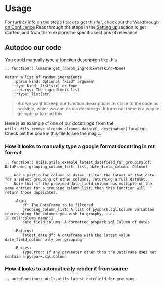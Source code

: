 # Usage

For further info on the steps I took to get this far, check out the [Walkthrough on Confluence](https://skillsforcare.atlassian.net/wiki/spaces/DE/pages/1028227086/Sphinx)
Read through the steps in the [Setting up](https://skillsforcare.atlassian.net/wiki/spaces/DE/pages/1028227086/Sphinx#Setting-up) section to get started, and from there explore the specific sections of relevance

## Autodoc our code
You could manually type a function description like this:

```{eval-rst}
.. function:: lumache.get_random_ingredients(kind=None)

Return a list of random ingredients
    :param kind: Optional "kind" argument
    :type kind: list[str] or None
    :returns: The ingredients list
    :rtype: list[str]
```

>But we want to keep our function descriptions as close to the code as possible, which we can do via docstrings.
It turns out there is a way to get sphinx to read this

Here is an example of one of our docstrings, from the `utils.utils.remove_already_cleaned_data(df, destination)` function.
Check out the code in this file to see the magic.

### How it looks to manually type a google format docstring in rst format

```{eval-rst}
.. function:: utils.utils.example_latest_datefield_for_grouping(df: DataFrame, grouping_column_list: list, date_field_column: Column)

    For a particular column of dates, filter the latest of that date for a select grouping of other columns, returning a full dataset.
    Note that if the provided date_field_column has multiple of the same entries for a grouping_column_list, then this function will return those duplicates.

    :Args:
        df: The DataFrame to be filtered
        grouping_column_list: A list of pyspark.sql.Column variables representing the columns you wish to groupby, i.e. [F.col("column_name")]
        date_field_column: A formatted pyspark.sql.Column of dates

    :Returns:
        latest_date_df: A dataframe with the latest value date_field_column only per grouping

    :Raises: 
        TypeError: If any parameter other than the DataFrame does not contain a pyspark.sql.Column

```

### How it looks to automatically render it from source
```{eval-rst}
.. autofunction:: utils.utils.latest_datefield_for_grouping
```